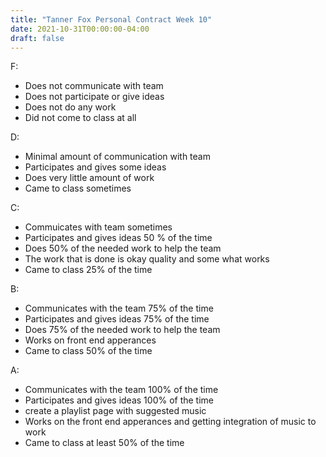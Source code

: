 ```yaml
---
title: "Tanner Fox Personal Contract Week 10"
date: 2021-10-31T00:00:00-04:00
draft: false
---
```


F: 
- Does not communicate with team
- Does not participate or give ideas
- Does not do any work
- Did not come to class at all

D: 
- Minimal amount of communication with team
- Participates and gives some ideas
- Does very little amount of work 
- Came to class sometimes

C:
- Commuicates with team sometimes
- Participates and gives ideas 50 % of the time
- Does 50% of the needed work to help the team
- The work that is done is okay quality and some what works
- Came to class 25% of the time

B:
- Communicates with the team 75% of the time 
- Participates and gives ideas 75% of the time 
- Does 75% of the needed work to help the team
- Works on front end apperances
- Came to class 50% of the time 

A:
- Communicates with the team 100% of the time 
- Participates and gives ideas 100% of the time
- create a playlist page with suggested music 
- Works on the front end apperances and getting integration of music to work
- Came to class at least 50% of the time
